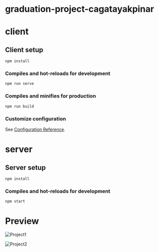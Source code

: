 # graduation-project-cagatayakpinar

# client

## Client setup
```
npm install
```

### Compiles and hot-reloads for development
```
npm run serve
```

### Compiles and minifies for production
```
npm run build
```

### Customize configuration
See [Configuration Reference](https://cli.vuejs.org/config/).

# server

## Server setup
```
npm install
```

### Compiles and hot-reloads for development
```
npm start
```
# Preview

![Project1](https://user-images.githubusercontent.com/63678992/160815653-7e5cdc9f-7314-4ce8-b8b1-0a72edfeee5c.gif)

![Project2](https://user-images.githubusercontent.com/63678992/160816361-a8d05def-e03a-4f7a-be60-68eb7b558414.gif)




